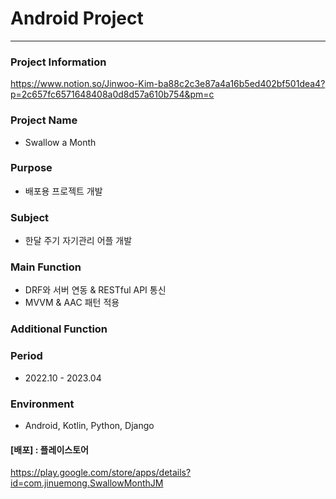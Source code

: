 
# Android Project 
------------------

### Project Information
https://www.notion.so/Jinwoo-Kim-ba88c2c3e87a4a16b5ed402bf501dea4?p=2c657fc6571648408a0d8d57a610b754&pm=c

### Project Name
   - Swallow a Month
   
### Purpose
   - 배포용 프로젝트 개발  

### Subject
   - 한달 주기 자기관리 어플 개발
   
### Main Function
   - DRF와 서버 연동 & RESTful API 통신
   - MVVM & AAC 패턴 적용
   
### Additional Function
 
### Period
   - 2022.10 - 2023.04
   
### Environment

   - Android, Kotlin, Python, Django
   
#### [배포] : 플레이스토어
https://play.google.com/store/apps/details?id=com.jinuemong.SwallowMonthJM
